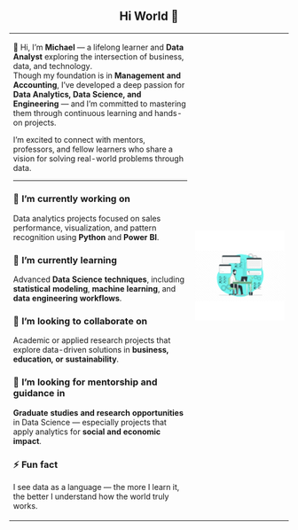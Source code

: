 <h2 align="center">Hi World 👋</h2>

<table>
<tr>
<td width="65%" valign="top">

👋 Hi, I’m **Michael** — a lifelong learner and **Data Analyst** exploring the intersection of business, data, and technology.  
Though my foundation is in **Management and Accounting**, I’ve developed a deep passion for **Data Analytics, Data Science, and Engineering** — and I’m committed to mastering them through continuous learning and hands-on projects.  

I’m excited to connect with mentors, professors, and fellow learners who share a vision for solving real-world problems through data.

---

### 🔭 I’m currently working on  
Data analytics projects focused on sales performance, visualization, and pattern recognition using **Python** and **Power BI**.

### 🌱 I’m currently learning  
Advanced **Data Science techniques**, including **statistical modeling**, **machine learning**, and **data engineering workflows**.

### 👯 I’m looking to collaborate on  
Academic or applied research projects that explore data-driven solutions in **business, education, or sustainability**.

### 🤝 I’m looking for mentorship and guidance in  
**Graduate studies and research opportunities** in Data Science — especially projects that apply analytics for **social and economic impact**.

### ⚡ Fun fact  
I see data as a language — the more I learn it, the better I understand how the world truly works.

</td>
<td width="35%" align="center">

<img src="./Profile.gif" width="300" alt="Profile GIF">

</td>
</tr>
</table>
